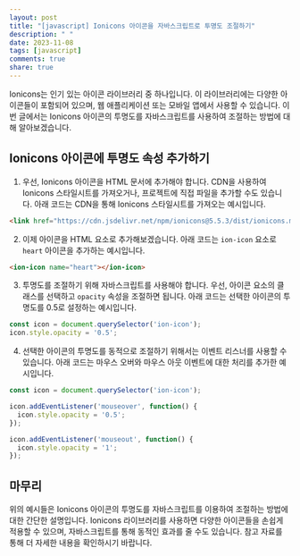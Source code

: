 ```yaml
---
layout: post
title: "[javascript] Ionicons 아이콘을 자바스크립트로 투명도 조절하기"
description: " "
date: 2023-11-08
tags: [javascript]
comments: true
share: true
---
```


Ionicons는 인기 있는 아이콘 라이브러리 중 하나입니다. 이 라이브러리에는 다양한 아이콘들이 포함되어 있으며, 웹 애플리케이션 또는 모바일 앱에서 사용할 수 있습니다. 이번 글에서는 Ionicons 아이콘의 투명도를 자바스크립트를 사용하여 조절하는 방법에 대해 알아보겠습니다.

## Ionicons 아이콘에 투명도 속성 추가하기

1. 우선, Ionicons 아이콘을 HTML 문서에 추가해야 합니다. CDN을 사용하여 Ionicons 스타일시트를 가져오거나, 프로젝트에 직접 파일을 추가할 수도 있습니다. 아래 코드는 CDN을 통해 Ionicons 스타일시트를 가져오는 예시입니다.

```html
<link href="https://cdn.jsdelivr.net/npm/ionicons@5.5.3/dist/ionicons.min.css" rel="stylesheet">
```

2. 이제 아이콘을 HTML 요소로 추가해보겠습니다. 아래 코드는 `ion-icon` 요소로 `heart` 아이콘을 추가하는 예시입니다.

```html
<ion-icon name="heart"></ion-icon>
```

3. 투명도를 조절하기 위해 자바스크립트를 사용해야 합니다. 우선, 아이콘 요소의 클래스를 선택하고 `opacity` 속성을 조절하면 됩니다. 아래 코드는 선택한 아이콘의 투명도를 0.5로 설정하는 예시입니다.

```javascript
const icon = document.querySelector('ion-icon');
icon.style.opacity = '0.5';
```

4. 선택한 아이콘의 투명도를 동적으로 조절하기 위해서는 이벤트 리스너를 사용할 수 있습니다. 아래 코드는 마우스 오버와 마우스 아웃 이벤트에 대한 처리를 추가한 예시입니다.

```javascript
const icon = document.querySelector('ion-icon');

icon.addEventListener('mouseover', function() {
  icon.style.opacity = '0.5';
});

icon.addEventListener('mouseout', function() {
  icon.style.opacity = '1';
});
```

## 마무리

위의 예시들은 Ionicons 아이콘의 투명도를 자바스크립트를 이용하여 조절하는 방법에 대한 간단한 설명입니다. Ionicons 라이브러리를 사용하면 다양한 아이콘들을 손쉽게 적용할 수 있으며, 자바스크립트를 통해 동적인 효과를 줄 수도 있습니다. 참고 자료를 통해 더 자세한 내용을 확인하시기 바랍니다.